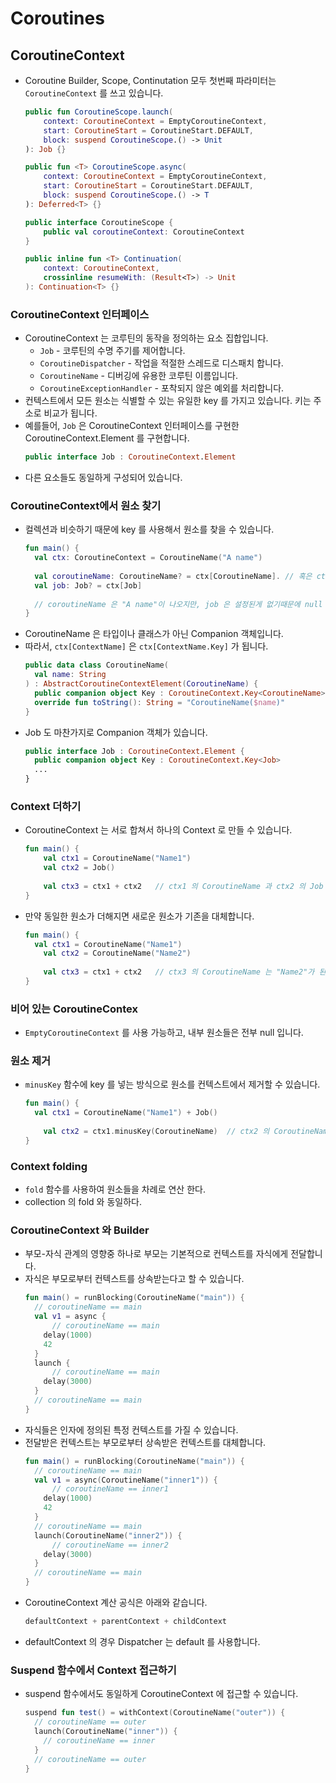 # Coroutines

## CoroutineContext
- Coroutine Builder, Scope, Continutation 모두 첫번째 파라미터는 `CoroutineContext` 를 쓰고 있습니다.
    
    ```kotlin
    public fun CoroutineScope.launch(
        context: CoroutineContext = EmptyCoroutineContext,
        start: CoroutineStart = CoroutineStart.DEFAULT,
        block: suspend CoroutineScope.() -> Unit
    ): Job {}
    ```
    ```kotlin
    public fun <T> CoroutineScope.async(
        context: CoroutineContext = EmptyCoroutineContext,
        start: CoroutineStart = CoroutineStart.DEFAULT,
        block: suspend CoroutineScope.() -> T
    ): Deferred<T> {}
    ```
    ```kotlin
    public interface CoroutineScope {
        public val coroutineContext: CoroutineContext
    }
    ```
    ```kotlin
    public inline fun <T> Continuation(
        context: CoroutineContext,
        crossinline resumeWith: (Result<T>) -> Unit
    ): Continuation<T> {}
    ```

### CoroutineContext 인터페이스
- CoroutineContext 는 코루틴의 동작을 정의하는 요소 집합입니다.
    - `Job` - 코루틴의 수명 주기를 제어합니다.
    - `CoroutineDispatcher` - 작업을 적절한 스레드로 디스패치 합니다.
    - `CoroutineName` - 디버깅에 유용한 코루틴 이름입니다.
    - `CoroutineExceptionHandler` - 포착되지 않은 예외를 처리합니다.
- 컨텍스트에서 모든 원소는 식별할 수 있는 유일한 key 를 가지고 있습니다. 키는 주소로 비교가 됩니다.
- 예를들어, `Job` 은 CoroutineContext 인터페이스를 구현한 CoroutineContext.Element 를 구현합니다.  
  ```kotlin
  public interface Job : CoroutineContext.Element
  ```  
- 다른 요소들도 동일하게 구성되어 있습니다.

### CoroutineContext에서 원소 찾기
- 컬렉션과 비슷하기 때문에 key 를 사용해서 원소를 찾을 수 있습니다.
  ```kotlin
  fun main() {
    val ctx: CoroutineContext = CoroutineName("A name")
  		
  	val coroutineName: CoroutineName? = ctx[CoroutineName]. // 혹은 ctx.get(CoroutineName)
  	val job: Job? = ctx[Job]
  		
  	// coroutineName 은 "A name"이 나오지만, job 은 설정된게 없기때문에 null
  }
  ```
- CoroutineName 은 타입이나 클래스가 아닌 Companion 객체입니다.
- 따라서, `ctx[ContextName]` 은  `ctx[ContextName.Key]` 가 됩니다.
    ```kotlin
    public data class CoroutineName(
      val name: String
    ) : AbstractCoroutineContextElement(CoroutineName) {
      public companion object Key : CoroutineContext.Key<CoroutineName>
      override fun toString(): String = "CoroutineName($name)"
    }
    ```
- Job 도 마찬가지로 Companion 객체가 있습니다.
    ```kotlin
    public interface Job : CoroutineContext.Element {
      public companion object Key : CoroutineContext.Key<Job>
      ...
    }
    ```

### Context 더하기
- CoroutineContext 는 서로 합쳐서 하나의 Context 로 만들 수 있습니다.    
    ```kotlin
    fun main() {
    	val ctx1 = CoroutineName("Name1")
    	val ctx2 = Job()
    		
    	val ctx3 = ctx1 + ctx2   // ctx1 의 CoroutineName 과 ctx2 의 Job 을 가진다.
    }
    ```
- 만약 동일한 원소가 더해지면 새로운 원소가 기존을 대체합니다.    
    ```kotlin
    fun main() {
      val ctx1 = CoroutineName("Name1")
    	val ctx2 = CoroutineName("Name2")
    		
    	val ctx3 = ctx1 + ctx2   // ctx3 의 CoroutineName 는 "Name2"가 된다.
    }
    ```

### 비어 있는 CoroutineContex
- `EmptyCoroutineContext` 를 사용 가능하고, 내부 원소들은 전부 null 입니다.

### 원소 제거
- `minusKey` 함수에 key 를 넣는 방식으로 원소를 컨텍스트에서 제거할 수 있습니다.    
    ```kotlin
    fun main() {
      val ctx1 = CoroutineName("Name1") + Job()
    		
    	val ctx2 = ctx1.minusKey(CoroutineName)  // ctx2 의 CoroutineName 은 제거되어 null이 된다.
    }
    ```

### Context folding
- `fold` 함수를 사용하여 원소들을 차례로 연산 한다.
- collection 의 fold 와 동일하다.

### CoroutineContext 와 Builder
- 부모-자식 관계의 영향중 하나로 부모는 기본적으로 컨텍스트를 자식에게 전달합니다.
- 자식은 부모로부터 컨텍스트를 상속받는다고 할 수 있습니다.
    ```kotlin
    fun main() = runBlocking(CoroutineName("main")) {
      // coroutineName == main
      val v1 = async {
    	  // coroutineName == main
        delay(1000)
        42
      }
      launch {
    	  // coroutineName == main
        delay(3000)
      }
      // coroutineName == main
    }
    ```
- 자식들은 인자에 정의된 특정 컨텍스트를 가질 수 있습니다.
- 전달받은 컨텍스트는 부모로부터 상속받은 컨텍스트를 대체합니다.
    ```kotlin
    fun main() = runBlocking(CoroutineName("main")) {
      // coroutineName == main
      val v1 = async(CoroutineName("inner1")) {
    	  // coroutineName == inner1
        delay(1000)
        42
      }
      // coroutineName == main
      launch(CoroutineName("inner2")) {
    	  // coroutineName == inner2
        delay(3000)
      }
      // coroutineName == main
    }
    ```
- CoroutineContext 계산 공식은 아래와 같습니다.    
    ```kotlin
    defaultContext + parentContext + childContext
    ```
- defaultContext 의 경우 Dispatcher 는 default 를 사용합니다.

### Suspend 함수에서 Context 접근하기
- suspend 함수에서도 동일하게 CoroutineContext 에 접근할 수 있습니다.    
    ```kotlin
    suspend fun test() = withContext(CoroutineName("outer")) {
      // coroutineName == outer
      launch(CoroutineName("inner")) {
      	// coroutineName == inner
      }
      // coroutineName == outer
    }
    ```
